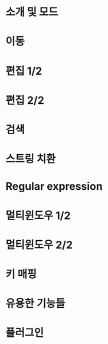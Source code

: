 # 소개 및 모드

# 이동

# 편집 1/2

# 편집 2/2

# 검색

# 스트링 치환

# Regular expression

# 멀티윈도우 1/2

# 멀티윈도우 2/2

# 키 매핑

# 유용한 기능들

# 플러그인